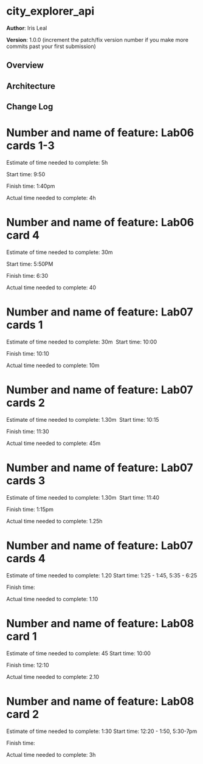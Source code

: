 # city_explorer_api

**Author**: Iris Leal

**Version**: 1.0.0 (increment the patch/fix version number if you make more commits past your first submission)

## Overview
<!-- Provide a high level overview of what this application is and why you are building it, beyond the fact that it's an assignment for this class. (i.e. What's your problem domain?) -->


## Architecture
<!-- Provide a detailed description of the application design. What technologies (languages, libraries, etc) you're using, and any other relevant design information. -->

## Change Log
<!-- Use this area to document the iterative changes made to your application as each feature is successfully implemented. Use time stamps. Here's an examples:

01-01-2001 4:59pm - Application now has a fully-functional express server, with a GET route for the location resource.

## Credits and Collaborations
<!-- Give credit (and a link) to other people or resources that helped you build this application. -->

# Number and name of feature: Lab06 cards 1-3
Estimate of time needed to complete: 5h

Start time: 9:50

Finish time: 1:40pm

Actual time needed to complete: 4h

# Number and name of feature: Lab06 card 4
Estimate of time needed to complete: 30m

Start time: 5:50PM

Finish time: 6:30

Actual time needed to complete: 40

# Number and name of feature: Lab07 cards 1
Estimate of time needed to complete: 30m 
Start time: 10:00

Finish time: 10:10

Actual time needed to complete: 10m

# Number and name of feature: Lab07 cards 2
Estimate of time needed to complete: 1.30m 
Start time: 10:15

Finish time: 11:30

Actual time needed to complete: 45m

# Number and name of feature: Lab07 cards 3
Estimate of time needed to complete: 1.30m 
Start time: 11:40

Finish time: 1:15pm

Actual time needed to complete: 1.25h

# Number and name of feature: Lab07 cards 4
Estimate of time needed to complete: 1.20
Start time: 1:25 - 1:45, 5:35 - 6:25

Finish time:

Actual time needed to complete:  1.10

# Number and name of feature: Lab08 card 1

Estimate of time needed to complete: 45
Start time: 10:00

Finish time: 12:10

Actual time needed to complete:  2.10

# Number and name of feature: Lab08 card 2

Estimate of time needed to complete: 1:30
Start time: 12:20 - 1:50, 5:30-7pm

Finish time: 

Actual time needed to complete:  3h